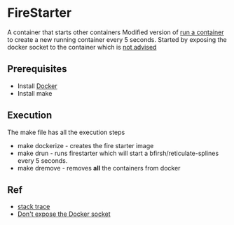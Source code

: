 # FireStarter 
A container that starts other containers
Modified version of [run a container](https://docs.docker.com/engine/api/get-started/#run-a-container-in-the-background) to create a new running container every 5 seconds.  Started by exposing the docker socket to the container which is [not advised](https://www.lvh.io/posts/dont-expose-the-docker-socket-not-even-to-a-container.html)

## Prerequisites
* Install [Docker](http://docker.io)
* Install make

## Execution
The make file has all the execution steps
* make dockerize - creates the fire starter image
* make drun - runs firestarter which will start a bfirsh/reticulate-splines every 5 seconds.  
* make dremove - removes **all** the containers from docker

## Ref
* [stack trace](https://stackoverflow.com/questions/39468841/is-it-possible-to-start-a-stopped-container-from-another-container)
* [Don't expose the Docker socket](https://www.lvh.io/posts/dont-expose-the-docker-socket-not-even-to-a-container.html)
